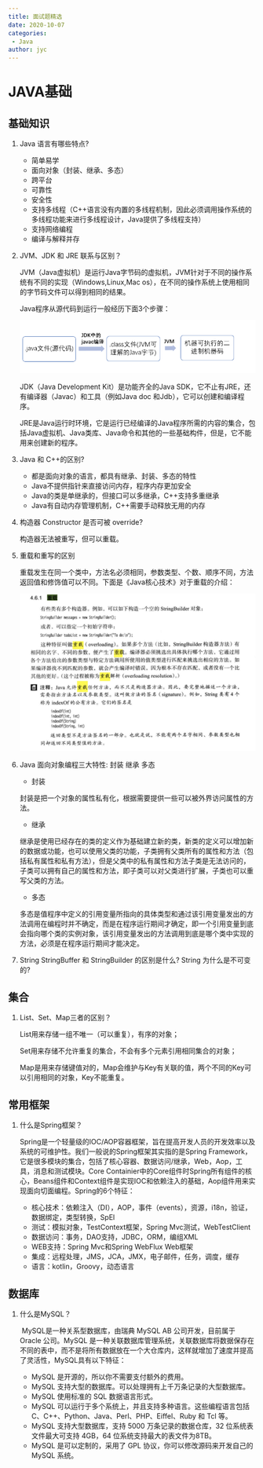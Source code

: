 ```yaml
---
title: 面试题精选
date: 2020-10-07
categories:
 - Java
author: jyc
---
```


# JAVA基础

## 基础知识

1. Java 语⾔有哪些特点?

	- 简单易学
	- 面向对象（封装、继承、多态）
	- 跨平台
	- 可靠性
	- 安全性
	- 支持多线程（C++语言没有内置的多线程机制，因此必须调用操作系统的多线程功能来进行多线程设计，Java提供了多线程支持）
	- 支持网络编程
	- 编译与解释并存

2. JVM、JDK 和 JRE 联系与区别？

	JVM（Java虚拟机）是运行Java字节码的虚拟机，JVM针对于不同的操作系统有不同的实现（Windows,Linux,Mac os），在不同的操作系统上使用相同的字节码文件可以得到相同的结果。
	
	Java程序从源代码到运行一般经历下面3个步骤：
	
	![1602514407754](./assets/1602514407754.png)
	
	JDK（Java Development Kit）是功能齐全的Java SDK，它不止有JRE，还有编译器（Javac）和工具（例如Java doc 和Jdb），它可以创建和编译程序。
	
	JRE是Java运行时环境，它是运行已经编译的Java程序所需的内容的集合，包括Java虚拟机、Java类库、Java命令和其他的一些基础构件，但是，它不能用来创建新的程序。
	
3. Java 和 C++的区别?

	- 都是面向对象的语言，都具有继承、封装、多态的特性
	- Java不提供指针来直接访问内存，程序内存更加安全
	- Java的类是单继承的，但接口可以多继承，C++支持多重继承
	- Java有自动内存管理机制，C++需要手动释放无用的内存

4. 构造器 Constructor 是否可被 override?

	构造器无法被重写，但可以重载。

5. 重载和重写的区别

	重载发生在同一个类中，方法名必须相同，参数类型、个数、顺序不同，方法返回值和修饰值可以不同。下面是《Java核心技术》对于重载的介绍：

	![1602518952457](./assets/1602518952457.png)

6. Java ⾯向对象编程三⼤特性: 封装 继承 多态

	- 封装

	封装是把一个对象的属性私有化，根据需要提供一些可以被外界访问属性的方法。

	- 继承

	继承是使用已经存在的类的定义作为基础建立新的类，新类的定义可以增加新的数据或功能，也可以使用父类的功能，子类拥有父类所有的属性和方法（包括私有属性和私有方法），但是父类中的私有属性和方法子类是无法访问的，子类可以拥有自己的属性和方法，即子类可以对父类进行扩展，子类也可以重写父类的方法。

	- 多态

	多态是值程序中定义的引用变量所指向的具体类型和通过该引用变量发出的方法调用在编程时并不确定，而是在程序运行期间才确定，即一个引用变量到底会指向哪个类的实例对象，该引用变量发出的方法调用到底是哪个类中实现的方法，必须是在程序运行期间才能决定。

7. String StringBuffer 和 StringBuilder 的区别是什么? String 为什么是不可变的?

## 集合

1. List、Set、Map三者的区别？

	List用来存储一组不唯一（可以重复），有序的对象；

	Set用来存储不允许重复的集合，不会有多个元素引用相同集合的对象；

	Map是用来存储键值对的，Map会维护与Key有关联的值，两个不同的Key可以引用相同的对象，Key不能重复。

## 常用框架

1. 什么是Spring框架？

	Spring是一个轻量级的IOC/AOP容器框架，旨在提高开发人员的开发效率以及系统的可维护性。我们一般说的Spring框架其实指的是Spring Framework，它是很多模块的集合，包括了核心容器、数据访问/继承，Web，Aop，工具，消息和测试模块。Core Containier中的Core组件时Spring所有组件的核心，Beans组件和Context组件是实现IOC和依赖注入的基础，Aop组件用来实现面向切面编程。Spring的6个特征：

	- 核心技术：依赖注入（DI），AOP，事件（events），资源，i18n，验证，数据绑定，类型转换，SpEl
	- 测试：模拟对象，TestContext框架，Spring Mvc测试，WebTestClient
	- 数据访问：事务，DAO支持，JDBC，ORM，编组XML
	- WEB支持：Spring Mvc和Spring WebFlux Web框架
	- 集成：远程处理，JMS，JCA，JMX，电子邮件，任务，调度，缓存
	- 语言：kotlin，Groovy，动态语言

## 数据库

1. 什么是MySQL？

	​	MySQL是一种关系型数据库，由瑞典 MySQL AB 公司开发，目前属于 Oracle 公司。MySQL 是一种关联数据库管理系统，关联数据库将数据保存在不同的表中，而不是将所有数据放在一个大仓库内，这样就增加了速度并提高了灵活性，MySQL具有以下特征：

	- MySQL 是开源的，所以你不需要支付额外的费用。
	- MySQL 支持大型的数据库。可以处理拥有上千万条记录的大型数据库。
	- MySQL 使用标准的 SQL 数据语言形式。
	- MySQL 可以运行于多个系统上，并且支持多种语言。这些编程语言包括 C、C++、Python、Java、Perl、PHP、Eiffel、Ruby 和 Tcl 等。
	- MySQL 支持大型数据库，支持 5000 万条记录的数据仓库，32 位系统表文件最大可支持 4GB，64 位系统支持最大的表文件为8TB。
	- MySQL 是可以定制的，采用了 GPL 协议，你可以修改源码来开发自己的 MySQL 系统。

	